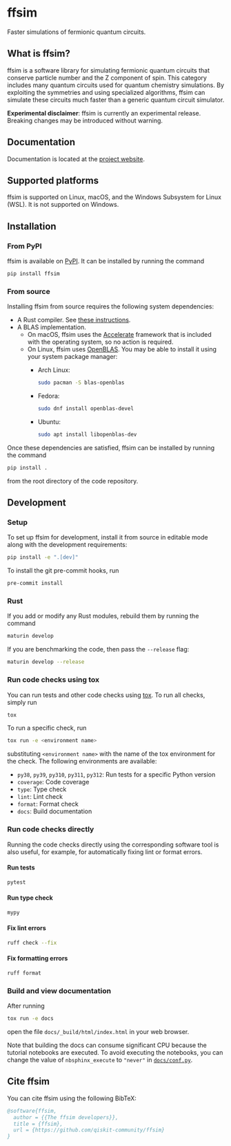# ffsim

Faster simulations of fermionic quantum circuits.

## What is ffsim?

<!-- start what-is-ffsim -->

ffsim is a software library for simulating fermionic quantum circuits that conserve particle number
and the Z component of spin. This category includes many quantum circuits used for quantum chemistry simulations.
By exploiting the symmetries and using specialized algorithms, ffsim can simulate these circuits much faster
than a generic quantum circuit simulator.

**Experimental disclaimer**: ffsim is currently an experimental release. Breaking changes may be introduced without warning.

<!-- end what-is-ffsim -->

## Documentation

Documentation is located at the [project website](https://qiskit-community.github.io/ffsim/).

## Supported platforms

ffsim is supported on Linux, macOS, and the Windows Subsystem for Linux (WSL). It is not supported on Windows.

## Installation

### From PyPI

<!-- start install-from-pypi -->

ffsim is available on [PyPI](https://pypi.org/project/ffsim/). It can be installed by running the command

```bash
pip install ffsim
```

<!-- end install-from-pypi -->

### From source

Installing ffsim from source requires the following system dependencies:

- A Rust compiler. See [these instructions](https://www.rust-lang.org/tools/install).
- A BLAS implementation.
  - On macOS, ffsim uses the [Accelerate](https://developer.apple.com/documentation/accelerate) framework that is included with the operating system, so no action is required.
  - On Linux, ffsim uses [OpenBLAS](https://www.openblas.net/). You may be able to install it using your system package manager:
    - Arch Linux:

      ```bash
      sudo pacman -S blas-openblas
      ```

    - Fedora:

      ```bash
      sudo dnf install openblas-devel
      ```

    - Ubuntu:

      ```bash
      sudo apt install libopenblas-dev
      ```

Once these dependencies are satisfied, ffsim can be installed by running the command

```bash
pip install .
```

from the root directory of the code repository.

## Development

### Setup

To set up ffsim for development, install it from source in editable mode along with the development requirements:

```bash
pip install -e ".[dev]"
```

To install the git pre-commit hooks, run

```bash
pre-commit install
```

### Rust

If you add or modify any Rust modules, rebuild them by running the command

```bash
maturin develop
```

If you are benchmarking the code, then pass the `--release` flag:

```bash
maturin develop --release
```

### Run code checks using tox

You can run tests and other code checks using [tox](https://tox.wiki/en/latest/).
To run all checks, simply run

```bash
tox
```

To run a specific check, run

```bash
tox run -e <environment name>
```

substituting `<environment name>` with the name of the tox environment for the check. The following environments are available:

- `py38`, `py39`, `py310`, `py311`, `py312`: Run tests for a specific Python version
- `coverage`: Code coverage
- `type`: Type check
- `lint`: Lint check
- `format`: Format check
- `docs`: Build documentation

### Run code checks directly

Running the code checks directly using the corresponding software tool is also useful, for example, for automatically fixing lint or format errors.

#### Run tests

```bash
pytest
```

#### Run type check

```bash
mypy
```

#### Fix lint errors

```bash
ruff check --fix
```

#### Fix formatting errors

```bash
ruff format
```

### Build and view documentation

After running

```bash
tox run -e docs
```

open the file `docs/_build/html/index.html` in your web browser.

Note that building the docs can consume significant CPU because the tutorial notebooks are executed. To avoid executing the notebooks, you can change the value of `nbsphinx_execute` to `"never"` in [`docs/conf.py`](docs/conf.py).

## Cite ffsim

You can cite ffsim using the following BibTeX:

```bibtex
@software{ffsim,
  author = {{The ffsim developers}},
  title = {ffsim},
  url = {https://github.com/qiskit-community/ffsim}
}
```
